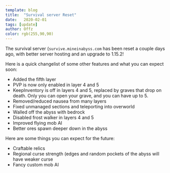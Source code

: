 ```yaml
---
template: blog
title:  "Survival server Reset"
date:   2020-02-01
tags: [update]
author: Offz
color: rgb(255,90,90)
---
```


The survival server (`survive.mineinabyss.com` has been reset a couple days ago, with better server hosting and an upgrade to 1.15.2!

Here is a quick changelist of some other features and what you can expect soon:
- Added the fifth layer
- PVP is now only enabled in layer 4 and 5
- KeepInventory is off in layers 4 and 5, replaced by graves that drop on death. Only you can open your grave, and you can have up to 5.
- Removed/reduced nausea from many layers
- Fixed unmanaged sections and teleporting into overworld
- Walled off the abyss with bedrock
- Disabled frost walker in layers 4 and 5
- Improved flying mob AI
- Better ores spawn deeper down in the abyss

Here are some things you can expect for the future:
- Craftable relics
- Regional curse strength (edges and random pockets of the abyss will have weaker curse
- Fancy custom mob AI
